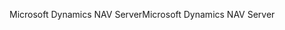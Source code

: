<span data-ttu-id="e20a7-101">Microsoft Dynamics NAV Server</span><span class="sxs-lookup"><span data-stu-id="e20a7-101">Microsoft Dynamics NAV Server</span></span>